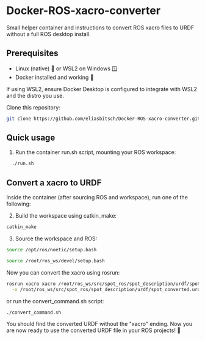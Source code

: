 # Docker-ROS-xacro-converter

Small helper container and instructions to convert ROS xacro files to URDF without a full ROS desktop install.

## Prerequisites
- Linux (native) 🐧 or WSL2 on Windows 🪟
- Docker installed and working 🐳

If using WSL2, ensure Docker Desktop is configured to integrate with WSL2 and the distro you use.

Clone this repository:
```bash
git clone https://github.com/eliasbitsch/Docker-ROS-xacro-converter.git    
```

## Quick usage

1. Run the container run.sh script, mounting your ROS workspace:
```bash
  ./run.sh
  ```

## Convert a xacro to URDF

Inside the container (after sourcing ROS and workspace), run one of the following:

2. Build the workspace using catkin_make:
```bash
catkin_make
```

3. Source the workspace and ROS:
  ```bash
  source /opt/ros/noetic/setup.bash
  ```
  ```bash
  source /root/ros_ws/devel/setup.bash
  ```
  Now you can convert the xacro using rosrun:
  ```bash
  rosrun xacro xacro /root/ros_ws/src/spot_ros/spot_description/urdf/spot.urdf.xacro \
    -o /root/ros_ws/src/spot_ros/spot_description/urdf/spot_converted.urdf
  ```

  or run the convert_command.sh script:
  ```bash
  ./convert_command.sh
  ```

You should find the converted URDF without the "xacro" ending. Now you are now ready to use the converted URDF file in your ROS projects! 🥳